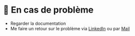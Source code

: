 # 🚨 En cas de problème 
- Regarder la documentation 
- Me faire un retour sur le problème via [LinkedIn](https://www.linkedin.com/in/thomas-braud-08908934b) ou par [Mail](thomas.braud@supdevinci-edu.fr)